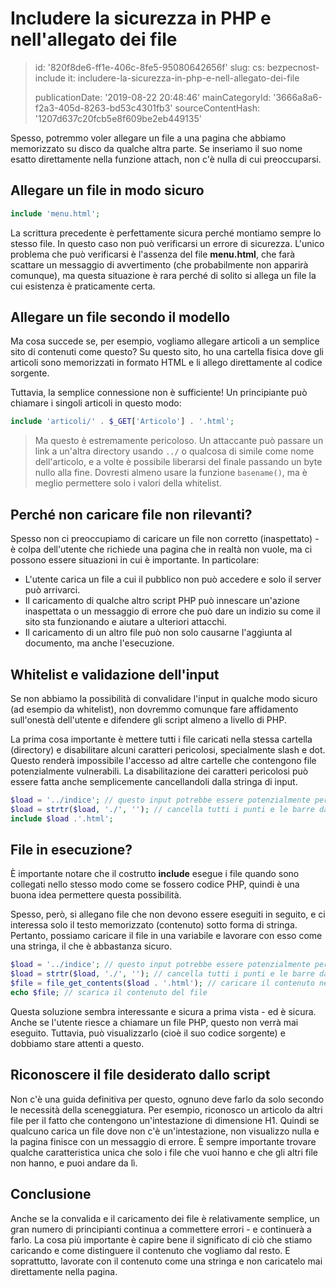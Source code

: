 Includere la sicurezza in PHP e nell'allegato dei file
======================================================

> id: '820f8de6-ff1e-406c-8fe5-95080642656f'
> slug:
> 	cs: bezpecnost-include
> 	it: includere-la-sicurezza-in-php-e-nell-allegato-dei-file
> 
> publicationDate: '2019-08-22 20:48:46'
> mainCategoryId: '3666a8a6-f2a3-405d-8263-bd53c4301fb3'
> sourceContentHash: '1207d637c20fcb5e8f609be2eb449135'

Spesso, potremmo voler allegare un file a una pagina che abbiamo memorizzato su disco da qualche altra parte. Se inseriamo il suo nome esatto direttamente nella funzione attach, non c'è nulla di cui preoccuparsi.

Allegare un file in modo sicuro
--------------------------

```php
include 'menu.html';
```

La scrittura precedente è perfettamente sicura perché montiamo sempre lo stesso file. In questo caso non può verificarsi un errore di sicurezza. L'unico problema che può verificarsi è l'assenza del file **menu.html**, che farà scattare un messaggio di avvertimento (che probabilmente non apparirà comunque), ma questa situazione è rara perché di solito si allega un file la cui esistenza è praticamente certa.

Allegare un file secondo il modello
--------------------------

Ma cosa succede se, per esempio, vogliamo allegare articoli a un semplice sito di contenuti come questo? Su questo sito, ho una cartella fisica dove gli articoli sono memorizzati in formato HTML e li allego direttamente al codice sorgente.

Tuttavia, la semplice connessione non è sufficiente! Un principiante può chiamare i singoli articoli in questo modo:

```php
include 'articoli/' . $_GET['Articolo'] . '.html';
```

> Ma questo è estremamente pericoloso. Un attaccante può passare un link a un'altra directory usando `../` o qualcosa di simile come nome dell'articolo, e a volte è possibile liberarsi del finale passando un byte nullo alla fine. Dovresti almeno usare la funzione `basename()`, ma è meglio permettere solo i valori della whitelist.

Perché non caricare file non rilevanti?
--------------------------

Spesso non ci preoccupiamo di caricare un file non corretto (inaspettato) - è colpa dell'utente che richiede una pagina che in realtà non vuole, ma ci possono essere situazioni in cui è importante. In particolare:

- L'utente carica un file a cui il pubblico non può accedere e solo il server può arrivarci.
- Il caricamento di qualche altro script PHP può innescare un'azione inaspettata o un messaggio di errore che può dare un indizio su come il sito sta funzionando e aiutare a ulteriori attacchi.
- Il caricamento di un altro file può non solo causarne l'aggiunta al documento, ma anche l'esecuzione.

Whitelist e validazione dell'input
--------------------------

Se non abbiamo la possibilità di convalidare l'input in qualche modo sicuro (ad esempio da whitelist), non dovremmo comunque fare affidamento sull'onestà dell'utente e difendere gli script almeno a livello di PHP.

La prima cosa importante è mettere tutti i file caricati nella stessa cartella (directory) e disabilitare alcuni caratteri pericolosi, specialmente slash e dot. Questo renderà impossibile l'accesso ad altre cartelle che contengono file potenzialmente vulnerabili. La disabilitazione dei caratteri pericolosi può essere fatta anche semplicemente cancellandoli dalla stringa di input.

```php
$load = '../indice'; // questo input potrebbe essere potenzialmente pericoloso
$load = strtr($load, './', ''); // cancella tutti i punti e le barre dalla stringa
include $load .'.html';
```

File in esecuzione?
--------------------------

È importante notare che il costrutto **include** esegue i file quando sono collegati nello stesso modo come se fossero codice PHP, quindi è una buona idea permettere questa possibilità.

Spesso, però, si allegano file che non devono essere eseguiti in seguito, e ci interessa solo il testo memorizzato (contenuto) sotto forma di stringa. Pertanto, possiamo caricare il file in una variabile e lavorare con esso come una stringa, il che è abbastanza sicuro.

```php
$load = '../indice'; // questo input potrebbe essere potenzialmente pericoloso
$load = strtr($load, './', ''); // cancella tutti i punti e le barre dalla stringa
$file = file_get_contents($load . '.html'); // caricare il contenuto nella variabile
echo $file; // scarica il contenuto del file
```

Questa soluzione sembra interessante e sicura a prima vista - ed è sicura. Anche se l'utente riesce a chiamare un file PHP, questo non verrà mai eseguito. Tuttavia, può visualizzarlo (cioè il suo codice sorgente) e dobbiamo stare attenti a questo.

Riconoscere il file desiderato dallo script
--------------------------

Non c'è una guida definitiva per questo, ognuno deve farlo da solo secondo le necessità della sceneggiatura. Per esempio, riconosco un articolo da altri file per il fatto che contengono un'intestazione di dimensione H1. Quindi se qualcuno carica un file dove non c'è un'intestazione, non visualizzo nulla e la pagina finisce con un messaggio di errore. È sempre importante trovare qualche caratteristica unica che solo i file che vuoi hanno e che gli altri file non hanno, e puoi andare da lì.

Conclusione
--------------------------

Anche se la convalida e il caricamento dei file è relativamente semplice, un gran numero di principianti continua a commettere errori - e continuerà a farlo. La cosa più importante è capire bene il significato di ciò che stiamo caricando e come distinguere il contenuto che vogliamo dal resto. E soprattutto, lavorate con il contenuto come una stringa e non caricatelo mai direttamente nella pagina.
